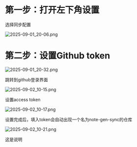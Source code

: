 # 第一步：打开左下角设置

选择同步配置

![2025-09-01_20-06.png](https://cdn.jsdelivr.net/gh/zilong-ding/note-gen-image-sync@main/8f58afe1-1571-44d6-86bb-8f023e7d4c8e.png)

# 第二步：设置Github token

![2025-09-01_20-32.png](https://cdn.jsdelivr.net/gh/zilong-ding/note-gen-image-sync@main/14f1226f-1745-4b85-a8d3-b321b28c6884.png)

跳转到github登录界面

![2025-09-02_10-15.png](https://cdn.jsdelivr.net/gh/zilong-ding/note-gen-image-sync@main/b453eccb-017f-4c13-8ebc-e0c4c2cebb24.png)

设置access token

![2025-09-02_10-17.png](https://cdn.jsdelivr.net/gh/zilong-ding/note-gen-image-sync@main/3c0410ae-550a-4eeb-9e8d-fe2bebac9e78.png)


设置完成后，填入token会自动出现一个名为note-gen-sync的仓库

![2025-09-02_10-21.png](https://cdn.jsdelivr.net/gh/zilong-ding/note-gen-image-sync@main/df363c21-dc8a-498f-bfef-104b4585b1eb.png)


这是说明
